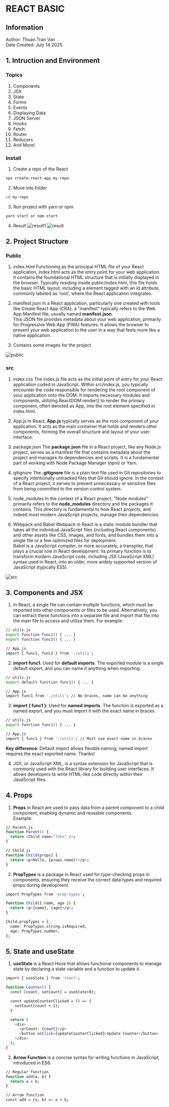 # REACT BASIC

## Information
Author: Thuan Tran Van     
Date Created: July 14 2025

## 1. Intruction and Environment
### Topics
1. Components
2. JSX
3. State
4. Forms
5. Events
6. Displaying Data
7. JSON Server
8. Hooks
9. Fetch
10. Router
11. Reducers
12. And More!

### Install
1. Create a repo of the React
```bash
npx create-react-app my-repo
```
2. Move into folder
```bash
cd my-repo
```
3. Run project with yarn or npm
```bash
yarn start or npm start
```
4. Result
![result1](public/result1.png)
![result](public/result.png)

## 2. Project Structure
### Public
1. index.html
Functioning as the principal HTML file of your React application, index.html acts as the entry point for your web application. It contains the foundational HTML structure that is initially displayed in the browser. Typically residing inside public/index.html, this file holds the basic HTML layout, including a element tagged with an id attribute, commonly labeled as ‘root’, where the React application integrates.

2. manifest.json
In a React application, particularly one created with tools like Create React App (CRA), a "manifest" typically refers to the Web App Manifest file, usually named **manifest.json**.     
This JSON file provides metadata about your web application, primarily for Progressive Web App (PWA) features. It allows the browser to present your web application to the user in a way that feels more like a native application.

3. Contains some images for the project
      
![public](public/public.png)


### src
1. index.css
The index.js file acts as the initial point of entry for your React application coded in JavaScript. Within src/index.js, you typically encounter the code responsible for rendering the root component of your application onto the DOM. It imports necessary modules and components, utilizing ReactDOM.render() to render the primary component, often denoted as App, into the root element specified in index.html.

2. App.js
In React, **App.js** typically serves as the root component of your application. It acts as the main container that holds and renders other components, forming the overall structure and layout of your user interface.

3. package.json
The **package.json** file in a React project, like any Node.js project, serves as a manifest file that contains metadata about the project and manages its dependencies and scripts. It is a fundamental part of working with Node Package Manager (npm) or Yarn.

4. gitignore
The **.gitignore** file is a plain text file used in Git repositories to specify intentionally untracked files that Git should ignore. In the context of a React project, it serves to prevent unnecessary or sensitive files from being committed to the version control system.

5. node_modules
In the context of a React project, "Node modules" primarily refers to the **node_modules** directory and the packages it contains. This directory is fundamental to how React projects, and indeed most modern JavaScript projects, manage their dependencies.

6. Webpack and Babel
Webpack in React is a static module bundler that takes all the individual JavaScript files (including React components) and other assets like CSS, images, and fonts, and bundles them into a single file or a few optimized files for deployment.      
Babel is a JavaScript compiler, or more accurately, a transpiler, that plays a crucial role in React development. Its primary function is to transform modern JavaScript code, including JSX (JavaScript XML) syntax used in React, into an older, more widely supported version of JavaScript (typically ES5).   
      
![src](public/src.png)  

## 3. Components and JSX
1. In React, a single file can contain multiple functions, which must be imported into other components or files to be used. Alternatively, you can extract these functions into a separate file and import that file into the main file to access and utilize them. For example:
```bash
// utils.js
export function func1() { ... }
export function func2() { ... }

// App.js
import { func1, func2 } from './utils';
```

2. **import func1**: Used for **default imports**. The exported module is a single default export, and you can name it anything when importing.
```bash
// utils.js
export default function func1() { ... }

// App.js
import func1 from './utils'; // No braces, name can be anything
```

3. **import { func1 }**: Used for **named imports**. The function is exported as a named export, and you must import it with the exact name in braces
```bash
// utils.js
export function func1() { ... }

// App.js
import { func1 } from './utils'; // Must use exact name in braces
```
**Key difference**: Default import allows flexible naming; named import requires the exact exported name. Thanks!

4. JSX, or JavaScript XML, is a syntax extension for JavaScript that is commonly used with the React library for building user interfaces. It allows developers to write HTML-like code directly within their JavaScript files. 

## 4. Props
1. **Props** in React are used to pass data from a parent component to a child component, enabling dynamic and reusable components.   
Example:
```bash
// Parent.js
function Parent() {
  return <Child name="John" />;
}

// Child.js
function Child(props) {
  return <p>Hello, {props.name}!</p>;
}
```

2. **PropTypes** is a package in React used for type-checking props in components, ensuring they receive the correct data types and required props during development.
```bash
import PropTypes from 'prop-types';

function Child({ name, age }) {
  return <p>{name}, {age}</p>;
}

Child.propTypes = {
  name: PropTypes.string.isRequired,
  age: PropTypes.number,
};
```

## 5. State and useState
1. **useState** is a React Hook that allows functional components to manage state by declaring a state variable and a function to update it.
```bash
import { useState } from 'react';

function Counter() {
  const [count, setCount] = useState(0);

  const updateCounterClicked = () => {
    setCount(count + 1);
  }

  return (
    <div>
      <p>Count: {count}</p>
      <button onClick={updateCounterClicked}>Update Counter</button>
    </div>
  );
}
```

2. **Arrow Function** is a concise syntax for writing functions in JavaScript, introduced in ES6.
```bash
// Regular function
function add(a, b) {
  return a + b;
}

// Arrow function
const add = (a, b) => a + b;
```
